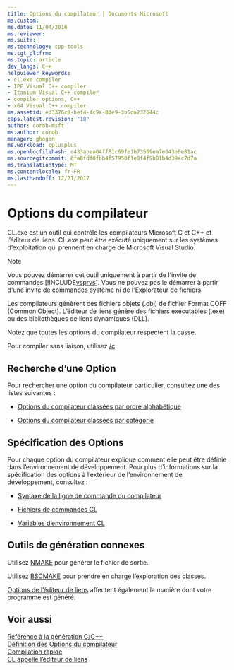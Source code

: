 ```yaml
---
title: Options du compilateur | Documents Microsoft
ms.custom: 
ms.date: 11/04/2016
ms.reviewer: 
ms.suite: 
ms.technology: cpp-tools
ms.tgt_pltfrm: 
ms.topic: article
dev_langs: C++
helpviewer_keywords:
- cl.exe compiler
- IPF Visual C++ compiler
- Itanium Visual C++ compiler
- compiler options, C++
- x64 Visual C++ compiler
ms.assetid: ed3376c8-bef4-4c9a-80e9-3b5da232644c
caps.latest.revision: "18"
author: corob-msft
ms.author: corob
manager: ghogen
ms.workload: cplusplus
ms.openlocfilehash: c433abea04ff81c69fe1b73569ea7e043e6e81ac
ms.sourcegitcommit: 8fa8fdf0fbb4f57950f1e8f4f9b81b4d39ec7d7a
ms.translationtype: MT
ms.contentlocale: fr-FR
ms.lasthandoff: 12/21/2017
---
```

# <a name="compiler-options"></a>Options du compilateur
CL.exe est un outil qui contrôle les compilateurs Microsoft C et C++ et l’éditeur de liens. CL.exe peut être exécuté uniquement sur les systèmes d’exploitation qui prennent en charge de Microsoft Visual Studio.  
  
> [!NOTE]
>  Vous pouvez démarrer cet outil uniquement à partir de l'invite de commandes [!INCLUDE[vsprvs](../../assembler/masm/includes/vsprvs_md.md)]. Vous ne pouvez pas le démarrer à partir d'une invite de commandes système ni de l'Explorateur de fichiers.  
  
 Les compilateurs génèrent des fichiers objets (.obj) de fichier Format COFF (Common Object). L’éditeur de liens génère des fichiers exécutables (.exe) ou des bibliothèques de liens dynamiques (DLL).  
  
 Notez que toutes les options du compilateur respectent la casse.  
  
 Pour compiler sans liaison, utilisez [/c](../../build/reference/c-compile-without-linking.md).  
  
## <a name="finding-an-option"></a>Recherche d’une Option  
 Pour rechercher une option du compilateur particulier, consultez une des listes suivantes :  
  
-   [Options du compilateur classées par ordre alphabétique](../../build/reference/compiler-options-listed-alphabetically.md)  
  
-   [Options du compilateur classées par catégorie](../../build/reference/compiler-options-listed-by-category.md)  
  
## <a name="specifying-options"></a>Spécification des Options  
 Pour chaque option du compilateur explique comment elle peut être définie dans l’environnement de développement. Pour plus d’informations sur la spécification des options à l’extérieur de l’environnement de développement, consultez :  
  
-   [Syntaxe de la ligne de commande du compilateur](../../build/reference/compiler-command-line-syntax.md)  
  
-   [Fichiers de commandes CL](../../build/reference/cl-command-files.md)  
  
-   [Variables d’environnement CL](../../build/reference/cl-environment-variables.md)  
  
## <a name="related-build-tools"></a>Outils de génération connexes  
 Utilisez [NMAKE](../../build/nmake-reference.md) pour générer le fichier de sortie.  
  
 Utilisez [BSCMAKE](../../build/reference/bscmake-reference.md) pour prendre en charge l’exploration des classes.  
  
 [Options de l’éditeur de liens](../../build/reference/linker-options.md) affectent également la manière dont votre programme est généré.  
  
## <a name="see-also"></a>Voir aussi  
 [Référence à la génération C/C++](../../build/reference/c-cpp-building-reference.md)   
 [Définition des Options du compilateur](../../build/reference/setting-compiler-options.md)   
 [Compilation rapide](../../build/reference/fast-compilation.md)   
 [CL appelle l’éditeur de liens](../../build/reference/cl-invokes-the-linker.md)